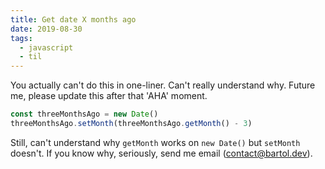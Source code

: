 ```yaml
---
title: Get date X months ago
date: 2019-08-30
tags:
  - javascript
  - til
---
```


You actually can't do this in one-liner. Can't really understand why. Future me, please update this after that 'AHA' moment.

```js
const threeMonthsAgo = new Date()
threeMonthsAgo.setMonth(threeMonthsAgo.getMonth() - 3)
```

Still, can't understand why `getMonth` works on `new Date()` but `setMonth` doesn't. If you know why, seriously, send me email ([contact@bartol.dev](mailto:contact@bartol.dev)).
